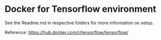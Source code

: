 # Docker for Tensorflow environment
See the Readme.md in respective folders for more information on setup.

Reference: https://hub.docker.com/r/tensorflow/tensorflow/
